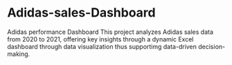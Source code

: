 # Adidas-sales-Dashboard
Adidas performance Dashboard This project analyzes Adidas sales data from 2020 to 2021, offering key insights through a dynamic Excel dashboard through data visualization thus supportimg data-driven decision-making.
